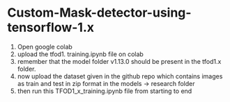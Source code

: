 # Custom-Mask-detector-using-tensorflow-1.x


1. Open google colab
2. upload the tfod1. training.ipynb file on colab 
3. remember that the model folder v1.13.0 should be present in the tfod1.x folder.
4. now upload the dataset given in the github repo which contains images as train and test in zip format in the models -> research folder 
5. then run this TFOD1_x_training.ipynb file from starting to end
